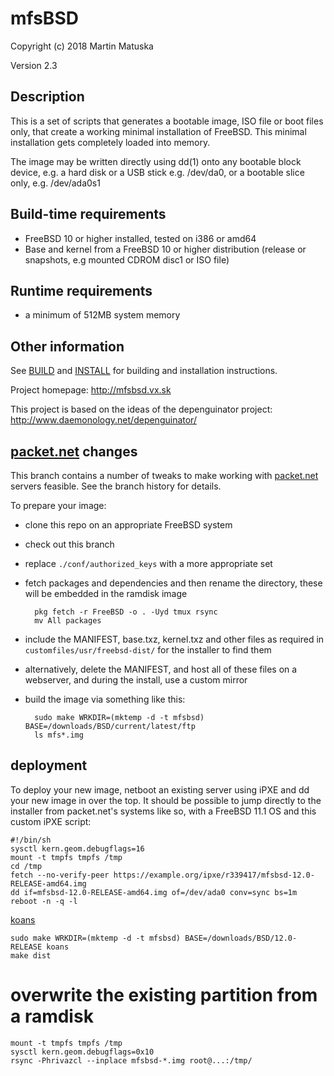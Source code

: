 # mfsBSD

Copyright (c) 2018 Martin Matuska <mm at FreeBSD.org>

Version 2.3

## Description

This is a set of scripts that generates a bootable image, ISO file or boot
files only, that create a working minimal installation of FreeBSD. This
minimal installation gets completely loaded into memory.

The image may be written directly using dd(1) onto any bootable block device,
e.g. a hard disk or a USB stick e.g. /dev/da0, or a bootable slice only,
e.g. /dev/ada0s1

## Build-time requirements
 - FreeBSD 10 or higher installed, tested on i386 or amd64
 - Base and kernel from a FreeBSD 10 or higher distribution
   (release or snapshots, e.g mounted CDROM disc1 or ISO file)

## Runtime requirements
 - a minimum of 512MB system memory

## Other information

See [BUILD](./BUILD.md) and [INSTALL](./INSTALL.md) for building and installation instructions.

Project homepage: http://mfsbsd.vx.sk

This project is based on the ideas of the depenguinator project:
http://www.daemonology.net/depenguinator/

## [packet.net] changes

This branch contains a number of tweaks to make working with [packet.net]
servers feasible. See the branch history for details.

To prepare your image:

- clone this repo on an appropriate FreeBSD system
- check out this branch
- replace `./conf/authorized_keys` with a more appropriate set
- fetch packages and dependencies and then rename the directory, these
    will be embedded in the ramdisk image

        pkg fetch -r FreeBSD -o . -Uyd tmux rsync
        mv All packages

- include the MANIFEST, base.txz, kernel.txz and other files as required
    in `customfiles/usr/freebsd-dist/` for the installer to find them
- alternatively, delete the MANIFEST, and host all of these files on
    a webserver, and during the install, use a custom mirror
- build the image via something like this:

        sudo make WRKDIR=(mktemp -d -t mfsbsd) BASE=/downloads/BSD/current/latest/ftp
        ls mfs*.img


## deployment

To deploy your new image, netboot an existing server using iPXE and
dd your new image in over the top. It should be possible to jump
directly to the installer from packet.net's systems like so, with a
FreeBSD 11.1 OS and this custom iPXE script:

```
#!/bin/sh
sysctl kern.geom.debugflags=16
mount -t tmpfs tmpfs /tmp
cd /tmp
fetch --no-verify-peer https://example.org/ipxe/r339417/mfsbsd-12.0-RELEASE-amd64.img
dd if=mfsbsd-12.0-RELEASE-amd64.img of=/dev/ada0 conv=sync bs=1m
reboot -n -q -l
```

[packet.net]: https://packet.net/

[koans]

```
sudo make WRKDIR=(mktemp -d -t mfsbsd) BASE=/downloads/BSD/12.0-RELEASE koans
make dist
```

# overwrite the existing partition from a ramdisk


```
mount -t tmpfs tmpfs /tmp
sysctl kern.geom.debugflags=0x10
rsync -Phrivazcl --inplace mfsbsd-*.img root@...:/tmp/
```

[koans]: https://koan-ci.com/
